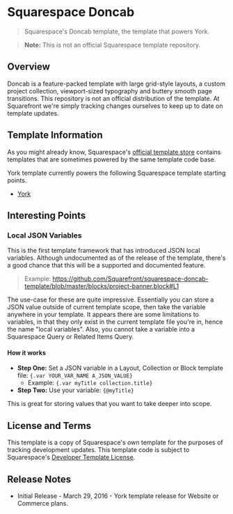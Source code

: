 # Squarespace Doncab
> Squarespace's Doncab template, the template that powers York.

> **Note:** This is not an official Squarespace template repository.



## Overview
Doncab is a feature-packed template with large grid-style layouts, a custom project collection, viewport-sized typography and buttery smooth page transitions. This repository is not an official distribution of the template. At Squarefront we're simply tracking changes ourselves to keep up to date on template updates.



## Template Information

As you might already know, Squarespace's [official template store](http://squarespace.com/templates) contains templates that are sometimes powered by the same template code base.

York template currently powers the following Squarespace template starting points.

* [York](http://york-demo.squarespace.com)



## Interesting Points

### Local JSON Variables
This is the first template framework that has introduced JSON local variables. Although undocumented as of the release of the template, there's a good chance that this will be a supported and documented feature.

> Example: https://github.com/Squarefront/squarespace-doncab-template/blob/master/blocks/project-banner.block#L1

The use-case for these are quite impressive. Essentially you can store a JSON value outside of current template scope, then take the variable anywhere in your template. It appears there are some limitations to variables, in that they only exist in the current template file you're in, hence the name "local variables". Also, you cannot take a variable into a Squarespace Query or Related Items Query.

#### How it works
* **Step One:** Set a JSON variable in a Layout, Collection or Block template file: `{.var YOUR_VAR_NAME A_JSON_VALUE}`
    * Example: `{.var myTitle collection.title}`
* **Step Two:** Use your variable: `{@myTitle}`

This is great for storing values that you want to take deeper into scope.



## License and Terms

This template is a copy of Squarespace's own template for the purposes of tracking development updates. This template code is subject to Squarespace's [Developer Template License](https://www.squarespace.com/template-license/).



## Release Notes

* Initial Release - March 29, 2016 - York template release for Website or Commerce plans.